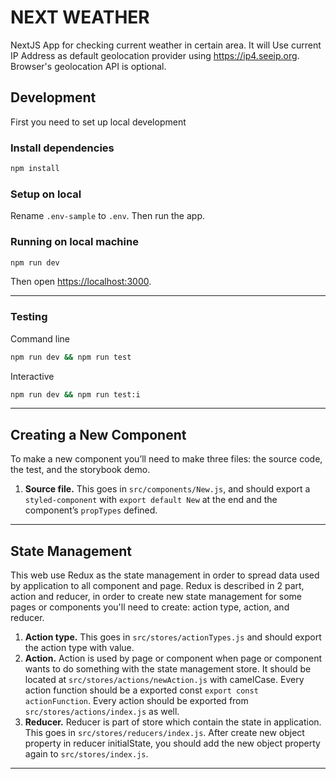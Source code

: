 # NEXT WEATHER

NextJS App for checking current weather in certain area. It will Use current IP Address as default geolocation provider using https://ip4.seeip.org. Browser's geolocation API is optional.

## Development

First you need to set up local development

### Install dependencies

```sh
npm install
```

### Setup on local

Rename `.env-sample` to `.env`. Then run the app.

### Running on local machine

```sh
npm run dev
```

Then open [https://localhost:3000](https://localhost:3000).

---

### Testing

Command line
```sh
npm run dev && npm run test
```

Interactive
```sh
npm run dev && npm run test:i
```


---

## Creating a New Component

To make a new component you’ll need to make three files: the source code,
the test, and the storybook demo.

1.  **Source file.** This goes in `src/components/New.js`, and should export a
    `styled-component` with `export default New` at the end and the component’s
    `propTypes` defined.

---

## State Management

This web use Redux as the state management in order to spread data used by application to all component and page. Redux is described in 2 part, action and reducer, in order to create new state management for some pages or components you'll need to create: action type, action, and reducer.

1. **Action type.** This goes in `src/stores/actionTypes.js` and should export the action type with value.
2. **Action.** Action is used by page or component when page or component wants to do something with the state management store. It should be located at `src/stores/actions/newAction.js` with camelCase. Every action function should be a exported const `export const actionFunction`. Every action should be exported from `src/stores/actions/index.js` as well.
3. **Reducer.** Reducer is part of store which contain the state in application. This goes in `src/stores/reducers/index.js`. After create new object property in reducer initialState, you should add the new object property again to `src/stores/index.js`.


---
